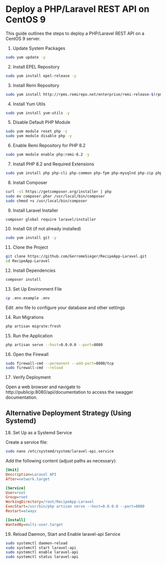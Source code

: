 # Deploy a PHP/Laravel REST API on CentOS 9

This guide outlines the steps to deploy a PHP/Laravel REST API on a CentOS 9 server.

1. Update System Packages

```bash
sudo yum update -y
```

2. Install EPEL Repository

```bash
sudo yum install epel-release -y
```

3. Install Remi Repository

```bash
sudo yum install http://rpms.remirepo.net/enterprise/remi-release-$(rpm -E %rhel).rpm -y
```

4. Install Yum Utils

```bash
sudo yum install yum-utils -y
```

5. Disable Default PHP Module

```bash
sudo yum module reset php -y
sudo yum module disable php -y
```

6. Enable Remi Repository for PHP 8.2

```bash
sudo yum module enable php:remi-8.2 -y
```

7. Install PHP 8.2 and Required Extensions

```bash
sudo yum install php php-cli php-common php-fpm php-mysqlnd php-zip php-devel php-gd php-mcrypt php-mbstring php-curl php-xml php-pear php-bcmath php-json php-dom -y
```

8. Install Composer

```bash
curl -sS https://getcomposer.org/installer | php
sudo mv composer.phar /usr/local/bin/composer
sudo chmod +x /usr/local/bin/composer
```

9. Install Laravel Installer

```bash
composer global require laravel/installer
```

10. Install Git (if not already installed)

```bash
sudo yum install git -y
```

11. Clone the Project

```bash
git clone https://github.com/GerromeSieger/RecipeApp-Laravel.git
cd RecipeApp-Laravel
```

12. Install Dependencies

```bash
composer install
```

13. Set Up Environment File

```bash
cp .env.example .env
```

Edit .env file to configure your database and other settings

14. Run Migrations

```bash
php artisan migrate:fresh
```

15. Run the Application

```bash
php artisan serve --host=0.0.0.0 --port=8080
```

16. Open the Firewall

```bash
sudo firewall-cmd --permanent --add-port=8080/tcp
sudo firewall-cmd --reload
```

17. Verify Deployment

Open a web browser and navigate to http://publicip:8080/api/documentation to access the swagger documentation.

## Alternative Deployment Strategy (Using Systemd)

18. Set Up as a Systemd Service

Create a service file:

``` bash
sudo nano /etc/systemd/system/laravel-api.service
```

Add the following content (adjust paths as necessary):

```ini
[Unit]
Description=Laravel API
After=network.target

[Service]
User=root
Group=root
WorkingDirectory=/root/RecipeApp-Laravel
ExecStart=/usr/bin/php artisan serve --host=0.0.0.0 --port=8080
Restart=always

[Install]
WantedBy=multi-user.target
```

19. Reload Daemon, Start and Enable laravel-api Service

``` bash
sudo systemctl daemon-reload
sudo systemctl start laravel-api
sudo systemctl enable laravel-api
sudo systemctl status laravel-api
```
